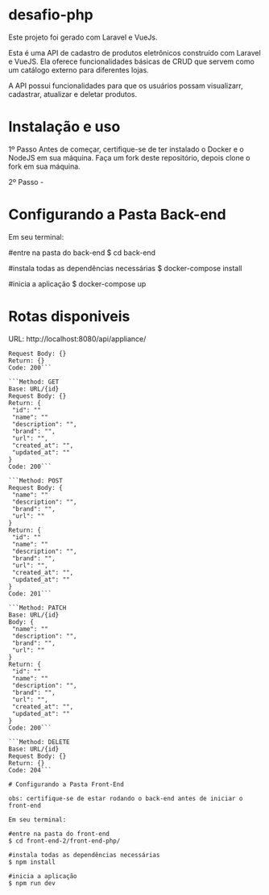 # desafio-php

Este projeto foi gerado com Laravel e VueJs.

Esta é uma API de cadastro de produtos eletrônicos construído com Laravel e VueJS. Ela oferece funcionalidades básicas de CRUD que servem como um catálogo externo para diferentes lojas.

A API possui funcionalidades para que os usuários possam visualizarr, cadastrar, atualizar e deletar produtos.

# Instalação e uso

1º Passo
Antes de começar, certifique-se de ter instalado o Docker e o NodeJS em sua máquina.
Faça um fork deste repositório, depois clone o fork em sua máquina.

2º Passo - 
# Configurando a Pasta Back-end
Em seu terminal:

#entre na pasta do back-end
$ cd back-end

#instala todas as dependências necessárias
$ docker-compose install

#inicia a aplicação
$ docker-compose up

# Rotas disponiveis
URL: http://localhost:8080/api/appliance/

```Method: GET
Request Body: {}
Return: {}
Code: 200```

```Method: GET
Base: URL/{id}
Request Body: {}
Return: {
 "id": ""
 "name": ""
 "description": "",
 "brand": "",
 "url": "",
 "created_at": "",
 "updated_at": ""
}
Code: 200```

```Method: POST
Request Body: {
 "name": ""
 "description": "",
 "brand": "",
 "url": ""
}
Return: {
 "id": ""
 "name": ""
 "description": "",
 "brand": "",
 "url": "",
 "created_at": "",
 "updated_at": ""
}
Code: 201```

```Method: PATCH
Base: URL/{id}
Body: {
 "name": ""
 "description": "",
 "brand": "",
 "url": ""
}
Return: {
 "id": ""
 "name": ""
 "description": "",
 "brand": "",
 "url": "",
 "created_at": "",
 "updated_at": ""
}
Code: 200```

```Method: DELETE
Base: URL/{id}
Request Body: {}
Return: {}
Code: 204```

# Configurando a Pasta Front-End

obs: certifique-se de estar rodando o back-end antes de iniciar o front-end

Em seu terminal:

#entre na pasta do front-end
$ cd front-end-2/front-end-php/

#instala todas as dependências necessárias
$ npm install

#inicia a aplicação
$ npm run dev


